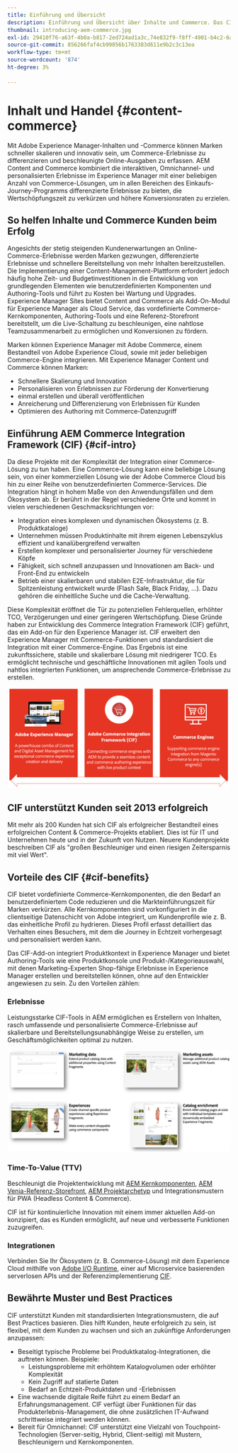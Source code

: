 ```yaml
---
title: Einführung und Übersicht
description: Einführung und Übersicht über Inhalte und Commerce. Das CIF (Experience Manager Commerce Integration Framework) ist das von der Adobe empfohlene Muster zur Integration und Erweiterung von Commerce-Services aus Magento und anderen Commerce-Lösungen von Drittanbietern mit dem Experience Cloud.
thumbnail: introducing-aem-commerce.jpg
exl-id: 29410f76-a63f-4b0a-b817-2ed724ad1a3c,74e832f9-f8ff-4901-b4c2-6a2862c51411
source-git-commit: 856266faf4cb99056b1763383d611e9b2c3c13ea
workflow-type: tm+mt
source-wordcount: '874'
ht-degree: 3%

---
```


# Inhalt und Handel {#content-commerce}

Mit Adobe Experience Manager-Inhalten und -Commerce können Marken schneller skalieren und innovativ sein, um Commerce-Erlebnisse zu differenzieren und beschleunigte Online-Ausgaben zu erfassen. AEM Content and Commerce kombiniert die interaktiven, Omnichannel- und personalisierten Erlebnisse im Experience Manager mit einer beliebigen Anzahl von Commerce-Lösungen, um in allen Bereichen des Einkaufs-Journey-Programms differenzierte Erlebnisse zu bieten, die Wertschöpfungszeit zu verkürzen und höhere Konversionsraten zu erzielen.

## So helfen Inhalte und Commerce Kunden beim Erfolg

Angesichts der stetig steigenden Kundenerwartungen an Online-Commerce-Erlebnisse werden Marken gezwungen, differenzierte Erlebnisse und schnellere Bereitstellung von mehr Inhalten bereitzustellen. Die Implementierung einer Content-Management-Plattform erfordert jedoch häufig hohe Zeit- und Budgetinvestitionen in die Entwicklung von grundlegenden Elementen wie benutzerdefinierten Komponenten und Authoring-Tools und führt zu Kosten bei Wartung und Upgrades. Experience Manager Sites bietet Content and Commerce als Add-On-Modul für Experience Manager als Cloud Service, das vordefinierte Commerce-Kernkomponenten, Authoring-Tools und eine Referenz-Storefront bereitstellt, um die Live-Schaltung zu beschleunigen, eine nahtlose Teamzusammenarbeit zu ermöglichen und Konversionen zu fördern.

Marken können Experience Manager mit Adobe Commerce, einem Bestandteil von Adobe Experience Cloud, sowie mit jeder beliebigen Commerce-Engine integrieren. Mit Experience Manager Content und Commerce können Marken:

* Schnellere Skalierung und Innovation
* Personalisieren von Erlebnissen zur Förderung der Konvertierung
* einmal erstellen und überall veröffentlichen
* Anreicherung und Differenzierung von Erlebnissen für Kunden
* Optimieren des Authoring mit Commerce-Datenzugriff

## Einführung AEM Commerce Integration Framework (CIF) {#cif-intro}

Da diese Projekte mit der Komplexität der Integration einer Commerce-Lösung zu tun haben. Eine Commerce-Lösung kann eine beliebige Lösung sein, von einer kommerziellen Lösung wie der Adobe Commerce Cloud bis hin zu einer Reihe von benutzerdefinierten Commerce-Services. Die Integration hängt in hohem Maße von den Anwendungsfällen und dem Ökosystem ab. Er berührt in der Regel verschiedene Orte und kommt in vielen verschiedenen Geschmacksrichtungen vor:

* Integration eines komplexen und dynamischen Ökosystems (z. B. Produktkataloge)
* Unternehmen müssen Produktinhalte mit ihrem eigenen Lebenszyklus effizient und kanalübergreifend verwalten
* Erstellen komplexer und personalisierter Journey für verschiedene Köpfe
* Fähigkeit, sich schnell anzupassen und Innovationen am Back- und Front-End zu entwickeln
* Betrieb einer skalierbaren und stabilen E2E-Infrastruktur, die für Spitzenleistung entwickelt wurde (Flash Sale, Black Friday, ...). Dazu gehören die einheitliche Suche und die Cache-Verwaltung.

Diese Komplexität eröffnet die Tür zu potenziellen Fehlerquellen, erhöhter TCO, Verzögerungen und einer geringeren Wertschöpfung. Diese Gründe haben zur Entwicklung des Commerce Integration Framework (CIF) geführt, das ein Add-on für den Experience Manager ist. CIF erweitert den Experience Manager mit Commerce-Funktionen und standardisiert die Integration mit einer Commerce-Engine. Das Ergebnis ist eine zukunftssichere, stabile und skalierbare Lösung mit niedrigerer TCO. Es ermöglicht technische und geschäftliche Innovationen mit agilen Tools und nahtlos integrierten Funktionen, um ansprechende Commerce-Erlebnisse zu erstellen.

![CIF-Elemente](./assets/CIF/CIF_Overview.png)

## CIF unterstützt Kunden seit 2013 erfolgreich

Mit mehr als 200 Kunden hat sich CIF als erfolgreicher Bestandteil eines erfolgreichen Content &amp; Commerce-Projekts etabliert. Dies ist für IT und Unternehmen heute und in der Zukunft von Nutzen. Neuere Kundenprojekte beschreiben CIF als &quot;großen Beschleuniger und einen riesigen Zeitersparnis mit viel Wert&quot;.

## Vorteile des CIF {#cif-benefits}

CIF bietet vordefinierte Commerce-Kernkomponenten, die den Bedarf an benutzerdefiniertem Code reduzieren und die Markteinführungszeit für Marken verkürzen. Alle Kernkomponenten sind vorkonfiguriert in die clientseitige Datenschicht von Adobe integriert, um Kundenprofile wie z. B. das einheitliche Profil zu hydrieren. Dieses Profil erfasst detailliert das Verhalten eines Besuchers, mit dem die Journey in Echtzeit vorhergesagt und personalisiert werden kann.

Das CIF-Add-on integriert Produktkontext in Experience Manager und bietet Authoring-Tools wie eine Produktkonsole und Produkt-/Kategorieauswahl, mit denen Marketing-Experten Shop-fähige Erlebnisse in Experience Manager erstellen und bereitstellen können, ohne auf den Entwickler angewiesen zu sein. Zu den Vorteilen zählen:

### Erlebnisse

Leistungsstarke CIF-Tools in AEM ermöglichen es Erstellern von Inhalten, rasch umfassende und personalisierte Commerce-Erlebnisse auf skalierbare und Bereitstellungsunabhängige Weise zu erstellen, um Geschäftsmöglichkeiten optimal zu nutzen.

![CIF-Elemente](./assets/CIF/CIF_Product_Experience_Management.png)

### Time-To-Value (TTV)

Beschleunigt die Projektentwicklung mit [AEM Kernkomponenten](https://www.aemcomponents.dev/), [AEM Venia-Referenz-Storefront](https://github.com/adobe/aem-cif-guides-venia), [AEM Projektarchetyp](https://experienceleague.adobe.com/docs/experience-manager-core-components/using/developing/archetype/overview.html?lang=de) und Integrationsmustern für PWA (Headless Content &amp; Commerce).

CIF ist für kontinuierliche Innovation mit einem immer aktuellen Add-on konzipiert, das es Kunden ermöglicht, auf neue und verbesserte Funktionen zuzugreifen.

### Integrationen

Verbinden Sie Ihr Ökosystem (z. B. Commerce-Lösung) mit dem Experience Cloud mithilfe von [Adobe I/O Runtime](https://www.adobe.io/apis/experienceplatform/runtime.html), einer auf Microservice basierenden serverlosen APIs und der Referenzimplementierung [CIF](https://github.com/adobe/commerce-cif-graphql-integration-reference).

## Bewährte Muster und Best Practices

CIF unterstützt Kunden mit standardisierten Integrationsmustern, die auf Best Practices basieren. Dies hilft Kunden, heute erfolgreich zu sein, ist flexibel, mit dem Kunden zu wachsen und sich an zukünftige Anforderungen anzupassen:

* Beseitigt typische Probleme bei Produktkatalog-Integrationen, die auftreten können. Beispiele:
   * Leistungsprobleme mit erhöhtem Katalogvolumen oder erhöhter Komplexität
   * Kein Zugriff auf statierte Daten
   * Bedarf an Echtzeit-Produktdaten und -Erlebnissen
* Eine wachsende digitale Reife führt zu einem Bedarf an Erfahrungsmanagement. CIF verfügt über Funktionen für das Produkterlebnis-Management, die ohne zusätzlichen IT-Aufwand schrittweise integriert werden können.
* Bereit für Omnichannel: CIF unterstützt eine Vielzahl von Touchpoint-Technologien (Server-seitig, Hybrid, Client-seitig) mit Mustern, Beschleunigern und Kernkomponenten.
